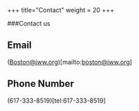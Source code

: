 +++
title="Contact"
weight = 20
+++

###Contact us

## Email
(Boston@iww.org)[mailto:boston@iww.org]


## Phone Number
(617-333-8519)[tel:617-333-8519]
